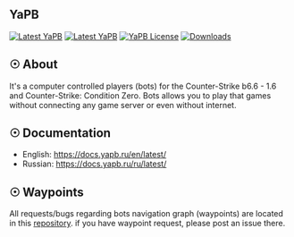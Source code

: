 ## YaPB 
[![Latest YaPB](https://img.shields.io/github/v/release/yapb/yapb)](https://github.com/yapb/yapb/releases/latest) [![Latest YaPB](https://github.com/yapb/yapb/workflows/build/badge.svg)](https://github.com/yapb/yapb/actions) [![YaPB License](https://img.shields.io/github/license/yapb/yapb)](https://github.com/yapb/yapb/blob/master/LICENSE) [![Downloads](https://img.shields.io/github/downloads/yapb/yapb/total)](https://github.com/yapb/yapb/releases/latest)

## ☉ About
It's a computer controlled players (bots) for the Counter-Strike b6.6 - 1.6 and Counter-Strike: Condition Zero. Bots allows you to play that games without connecting any game server or even without internet.

## ☉ Documentation
* English: https://docs.yapb.ru/en/latest/
* Russian: https://docs.yapb.ru/ru/latest/

## ☉ Waypoints
All requests/bugs regarding bots navigation graph (waypoints) are located in this [repository](https://github.com/yapb/graph). if you have  waypoint request, please post an issue there.
